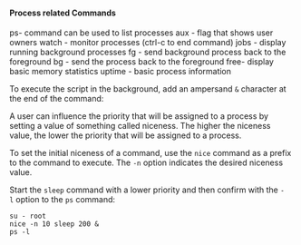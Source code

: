 #### Process related Commands
ps- command can be used to list processes
	aux - flag that shows user owners
watch - monitor processes (ctrl-c to end command)
jobs - display running background processes
fg - send background process back to the foreground
bg - send the process back to the foreground
free- display basic memory statistics
uptime - basic process information

To execute the script in the background, add an ampersand `&` character at the end of the command:

A user can influence the priority that will be assigned to a process by setting a value of something called niceness. The higher the niceness value, the lower the priority that will be assigned to a process.

To set the initial niceness of a command, use the `nice` command as a prefix to the command to execute. The `-n` option indicates the desired niceness value.

Start the `sleep` command with a lower priority and then confirm with the `-l` option to the `ps` command:

	su - root
	nice -n 10 sleep 200 &
	ps -l
